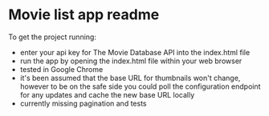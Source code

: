 # Movie list app readme

To get the project running:
- enter your api key for The Movie Database API into the index.html file
- run the app by opening the index.html file within your web browser
- tested in Google Chrome
- it's been assumed that the base URL for thumbnails won't change, however to be on the safe side you could poll the configuration endpoint for any updates and cache the new base URL locally
- currently missing pagination and tests

